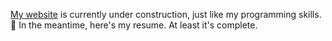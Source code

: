 [My website](https://viganogabriele.com/) is currently under construction, just like my programming skills. 🚧 In the meantime, here's my resume. At least it's complete.
